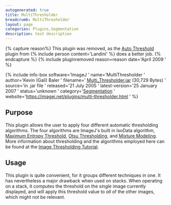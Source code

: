 ```yaml
---
autogenerated: true
title: MultiThresholder
breadcrumb: MultiThresholder
layout: page
categories: Plugins,Segmentation
description: test description
---
```



{% capture reason%}
This plugin was removed, as the [Auto Threshold](Auto_Threshold "wikilink") plugin from {% include person content='Landini' %} does a better job.
{% endcapture %}
{% include pluginremoved reason=reason date='April 2009 ' %}

{% include info-box software='ImageJ ' name='MultiThresholder ' author='Kevin (Gali) Baler ' filename=' [Multi\_Thresholder.jar](https://imagej.net/plugins/download/jars/Multi_Thresholder.jar) (30,729 Bytes) ' source='in .jar file ' released='21 July 2005 ' latest-version='25 January 2007 ' status='unknown ' category='[Segmentation](_Category_Segmentation "wikilink") ' website='https://imagej.net/plugins/multi-thresholder.html ' %}

## Purpose

This plugin allows the user to apply four different automatic thresholding algorithms. The four algorithms are ImageJ's built in IsoData algorithm, [Maximum Entropy Threshold](Maximum_Entropy_Threshold "wikilink"), [Otsu Thresholding](Otsu_Thresholding "wikilink"), and [Mixture Modeling](Mixture_Modeling_Thresholding "wikilink"). More information about thresholding and the algorithms employed here can be found at the [Image Thresholding Tutorial](http://www.ph.tn.tudelft.nl/Courses/FIP/noframes/fip-Segmenta.html).

## Usage

This plugin is quite convenient, for it groups different techniques in one. It has nevertheless a major drawback when used on stacks. When operating on a stack, it computes the threshold on the *single* image currently displayed, and will apply this threshold value to *all* of the other images, which might not be relevant.

 
